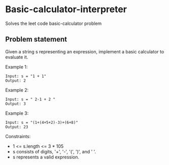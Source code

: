 # Basic-calculator-interpreter
Solves the leet code basic-calculator problem

## Problem statement
Given a string s representing an expression, implement a basic calculator to evaluate it.

Example 1:

```
Input: s = "1 + 1"
Output: 2

```

Example 2:
```
Input: s = " 2-1 + 2 "
Output: 3
```

Example 3:
```
Input: s = "(1+(4+5+2)-3)+(6+8)"
Output: 23
```

Constraints:

  - 1 <= s.length <= 3 * 105
  - s consists of digits, '+', '-', '(', ')', and ' '.
  - s represents a valid expression.
